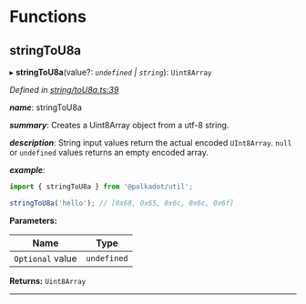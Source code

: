 

# Functions

<a id="stringtou8a"></a>

##  stringToU8a

▸ **stringToU8a**(value?: *`undefined` | `string`*): `Uint8Array`

*Defined in [string/toU8a.ts:39](https://github.com/polkadot-js/common/blob/74b37cf/packages/util/src/string/toU8a.ts#L39)*

*__name__*: stringToU8a

*__summary__*: Creates a Uint8Array object from a utf-8 string.

*__description__*: String input values return the actual encoded `UInt8Array`. `null` or `undefined` values returns an empty encoded array.

*__example__*:   

```javascript
import { stringToU8a } from '@polkadot/util';

stringToU8a('hello'); // [0x68, 0x65, 0x6c, 0x6c, 0x6f]
```

**Parameters:**

| Name | Type |
| ------ | ------ |
| `Optional` value | `undefined` | `string` |

**Returns:** `Uint8Array`

___

